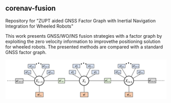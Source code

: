 ## corenav-fusion

Repository for "ZUPT aided GNSS Factor Graph with Inertial Navigation Integration for Wheeled Robots"

This work presents GNSS/WO/INS fusion strategies with a factor graph by exploiting the zero velocity information to improvethe positioning solution for wheeled robots. The presented methods are compared with a standard GNSS factor graph. 



<p align="center">
<img alt="Architecture" src="doc/factorgraph_zuptL2.PNG" width="600">
</p>
